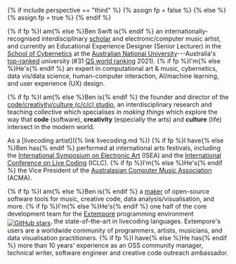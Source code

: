 {% if include.perspective == "third" %}
{% assign fp = false %}
{% else %}
{% assign fp = true %}
{% endif %}

{% if fp %}I am{% else %}Ben Swift is{% endif %} an internationally-recognised
interdisciplinary
[scholar](https://scholar.google.com/citations?user=OQdYgLEAAAAJ) and
electronic/computer music artist, and currently an Educational Experience
Designer (Senior Lecturer) in the [School of
Cybernetics](https://3ainstitute.org) at the [Australian National
University](https://anu.edu.au)---Australia's
[top-ranked](https://services.anu.edu.au/planning-governance/performance-measurement/world-university-rankings)
university (#31 [QS world
ranking](https://www.topuniversities.com/universities/australian-national-university)
2021). {% if fp %}I'm{% else %}He's{% endif %} an expert in computational art &
music, cybernetics, data vis/data science, human-computer interaction,
AI/machine learning, and user experience (UX) design.

{% if fp %}I am{% else %}Ben is{% endif %} the founder and director of the
[code/creativity/culture (c/c/c)
studio](https://cs.anu.edu.au/code-creativity-culture/), an interdisciplinary
research and teaching collective which specialises in _making things_ which
explore the way that **code** (software), **creativity** (especially the arts)
and **culture** (life) intersect in the modern world.

As a [livecoding artist]({% link livecoding.md %}) {% if fp %}I have{% else
%}Ben has{% endif %} performed at international arts festivals, including the
[International Symposium on Electronic Art](http://www.isea-web.org) (ISEA) and
the [International Conference on Live Coding](https://iclc.toplap.org) (ICLC).
{% if fp %}I'm{% else %}He's{% endif %} the Vice President of the [Australasian
Computer Music Association](https://computermusic.org.au) (ACMA).

{% if fp %}I am{% else %}Ben is{% endif %} a
[maker](https://github.com/benswift) of open-source software tools for music,
creative code, data analysis/visualisation, and more. {% if fp %}I'm{% else
%}He's{% endif %} one half of the core development team for the
[Extempore](https://github.com/digego/extempore) programming environment <a
style="vertical-align: sub;"
href="https://github.com/digego/extempore/stargazers"><img style="width:unset;"
alt="GitHub stars"
src="https://img.shields.io/github/stars/digego/extempore"></a>, the
state-of-the-art in livecoding languages. Extempore's users are a worldwide
community of programmers, artists, musicians, and data visualisation
practitioners. {% if fp %}I have{% else %}He has{% endif %} more than 10 years'
experience as an OSS community manager, technical writer, software engineer and
creative code outreach ambassador.
